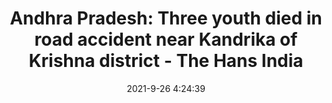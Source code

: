 ---
"title": "Andhra Pradesh: Three youth died in road accident near Kandrika of Krishna district - The Hans India"
"date": "2021-9-26 4:24:39"
"feed_name": "GOOGLENEWSCONSTRUCTION"
"feed_website": "https://news.google.com/search?q=construction%2Bincident&hl=en-US&gl=US&ceid=US:en"
"feed_rss": "https://news.google.com/rss/search?q=construction%2Bincident&hl=en-US&gl=US&ceid=US:en"
"link": "https://www.thehansindia.com/andhra-pradesh/andhra-pradesh-three-youth-died-in-road-accident-near-kandrika-of-krishna-district-708217"
"file": "_posts/2021-1-1-b257f0108af9c052f8ef9e46dc357b5a4da069da.md"
"accident": "1"
"drilling": "1"
"dead": "3"
"injured": "0"
"where": "unknown site"
---